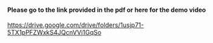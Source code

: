 #### Please go to the link provided in the pdf or here for the demo video

https://drive.google.com/drive/folders/1usjp71-5TX1pPFZWxkS4JQcnVVi1GqSo

